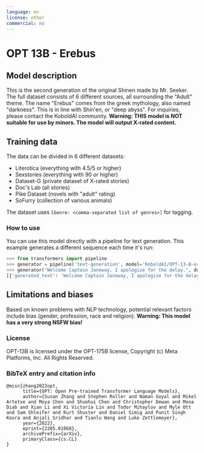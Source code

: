 ```yaml
---
language: en
license: other
commercial: no
---
```

# OPT 13B - Erebus
## Model description
This is the second generation of the original Shinen made by Mr. Seeker. The full dataset consists of 6 different sources, all surrounding the "Adult" theme. The name "Erebus" comes from the greek mythology, also named "darkness". This is in line with Shin'en, or "deep abyss". For inquiries, please contact the KoboldAI community. **Warning: THIS model is NOT suitable for use by minors. The model will output X-rated content.**

## Training data
The data can be divided in 6 different datasets:
- Literotica (everything with 4.5/5 or higher)
- Sexstories (everything with 90 or higher)
- Dataset-G (private dataset of X-rated stories)
- Doc's Lab (all stories)
- Pike Dataset (novels with "adult" rating)
- SoFurry (collection of various animals)

The dataset uses `[Genre: <comma-separated list of genres>]` for tagging.

### How to use
You can use this model directly with a pipeline for text generation. This example generates a different sequence each time it's run:
```py
>>> from transformers import pipeline
>>> generator = pipeline('text-generation', model='KoboldAI/OPT-13-B-erebus')
>>> generator("Welcome Captain Janeway, I apologize for the delay.", do_sample=True, min_length=50)
[{'generated_text': 'Welcome Captain Janeway, I apologize for the delay."\nIt's all right," Janeway said. "I'm certain that you're doing your best to keep me informed of what\'s going on."'}]
```

## Limitations and biases
Based on known problems with NLP technology, potential relevant factors include bias (gender, profession, race and religion). **Warning: This model has a very strong NSFW bias!**

### License
OPT-13B is licensed under the OPT-175B license, Copyright (c) Meta Platforms, Inc. All Rights Reserved.

### BibTeX entry and citation info
```
@misc{zhang2022opt,
      title={OPT: Open Pre-trained Transformer Language Models}, 
      author={Susan Zhang and Stephen Roller and Naman Goyal and Mikel Artetxe and Moya Chen and Shuohui Chen and Christopher Dewan and Mona Diab and Xian Li and Xi Victoria Lin and Todor Mihaylov and Myle Ott and Sam Shleifer and Kurt Shuster and Daniel Simig and Punit Singh Koura and Anjali Sridhar and Tianlu Wang and Luke Zettlemoyer},
      year={2022},
      eprint={2205.01068},
      archivePrefix={arXiv},
      primaryClass={cs.CL}
}
```